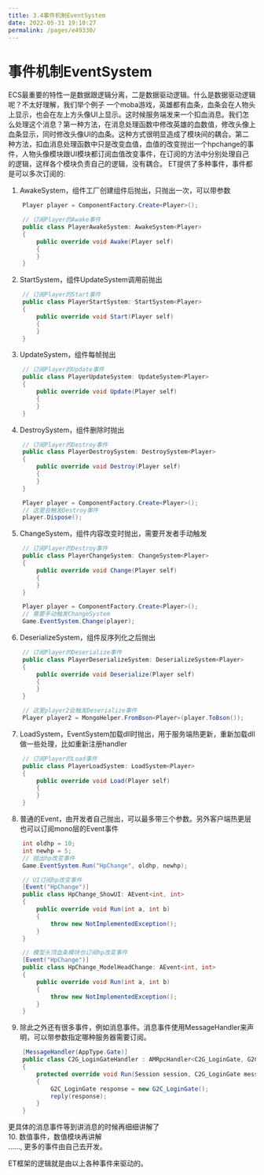 ```yaml
---
title: 3.4事件机制EventSystem
date: 2022-05-31 19:10:27
permalink: /pages/e49330/
---
```


# 事件机制EventSystem  
ECS最重要的特性一是数据跟逻辑分离，二是数据驱动逻辑。什么是数据驱动逻辑呢？不太好理解，我们举个例子
一个moba游戏，英雄都有血条，血条会在人物头上显示，也会在左上方头像UI上显示。这时候服务端发来一个扣血消息。我们怎么处理这个消息？第一种方法，在消息处理函数中修改英雄的血数值，修改头像上血条显示，同时修改头像UI的血条。这种方式很明显造成了模块间的耦合。第二种方法，扣血消息处理函数中只是改变血值，血值的改变抛出一个hpchange的事件，人物头像模块跟UI模块都订阅血值改变事件，在订阅的方法中分别处理自己的逻辑，这样各个模块负责自己的逻辑，没有耦合。
ET提供了多种事件，事件都是可以多次订阅的:  
1. AwakeSystem，组件工厂创建组件后抛出，只抛出一次，可以带参数
```csharp
    Player player = ComponentFactory.Create<Player>();

    // 订阅Player的Awake事件
    public class PlayerAwakeSystem: AwakeSystem<Player>
    {
        public override void Awake(Player self)
        {
        }
    }
```
2. StartSystem，组件UpdateSystem调用前抛出
```csharp
    // 订阅Player的Start事件
    public class PlayerStartSystem: StartSystem<Player>
    {
        public override void Start(Player self)
        {
        }
    }
```
3. UpdateSystem，组件每帧抛出
```csharp
    // 订阅Player的Update事件
    public class PlayerUpdateSystem: UpdateSystem<Player>
    {
        public override void Update(Player self)
        {
        }
    }
```
4. DestroySystem，组件删除时抛出
```csharp
    // 订阅Player的Destroy事件
    public class PlayerDestroySystem: DestroySystem<Player>
    {
        public override void Destroy(Player self)
        {
        }
    }

    Player player = ComponentFactory.Create<Player>();
    // 这里会触发Destroy事件
    player.Dispose();
```
5. ChangeSystem，组件内容改变时抛出，需要开发者手动触发
```csharp
    // 订阅Player的Destroy事件
    public class PlayerChangeSystem: ChangeSystem<Player>
    {
        public override void Change(Player self)
        {
        }
    }

    Player player = ComponentFactory.Create<Player>();
    // 需要手动触发ChangeSystem
    Game.EventSystem.Change(player);
```
6. DeserializeSystem，组件反序列化之后抛出
```csharp
    // 订阅Player的Deserialize事件
    public class PlayerDeserializeSystem: DeserializeSystem<Player>
    {
        public override void Deserialize(Player self)
        {
        }
    }

    // 这里player2会触发Deserialize事件
    Player player2 = MongoHelper.FromBson<Player>(player.ToBson());
```
7. LoadSystem，EventSystem加载dll时抛出，用于服务端热更新，重新加载dll做一些处理，比如重新注册handler
```csharp
    // 订阅Player的Load事件
    public class PlayerLoadSystem: LoadSystem<Player>
    {
        public override void Load(Player self)
        {
        }
    }
```
8. 普通的Event，由开发者自己抛出，可以最多带三个参数。另外客户端热更层也可以订阅mono层的Event事件
```csharp
    int oldhp = 10;
    int newhp = 5;
    // 抛出hp改变事件
    Game.EventSystem.Run("HpChange", oldhp, newhp);

    // UI订阅hp改变事件
    [Event("HpChange")]
    public class HpChange_ShowUI: AEvent<int, int>
    {
        public override void Run(int a, int b)
        {
            throw new NotImplementedException();
        }
    }

    // 模型头顶血条模块也订阅hp改变事件
    [Event("HpChange")]
    public class HpChange_ModelHeadChange: AEvent<int, int>
    {
        public override void Run(int a, int b)
        {
            throw new NotImplementedException();
        }
    }
```

9. 除此之外还有很多事件，例如消息事件。消息事件使用MessageHandler来声明，可以带参数指定哪种服务器需要订阅。
```csharp
	[MessageHandler(AppType.Gate)]
	public class C2G_LoginGateHandler : AMRpcHandler<C2G_LoginGate, G2C_LoginGate>
	{
		protected override void Run(Session session, C2G_LoginGate message, Action<G2C_LoginGate> reply)
		{
			G2C_LoginGate response = new G2C_LoginGate();
			reply(response);
		}
	}
```
更具体的消息事件等到讲消息的时候再细细讲解了  
10. 数值事件，数值模块再讲解  
......, 更多的事件由自己去开发。

ET框架的逻辑就是由以上各种事件来驱动的。


